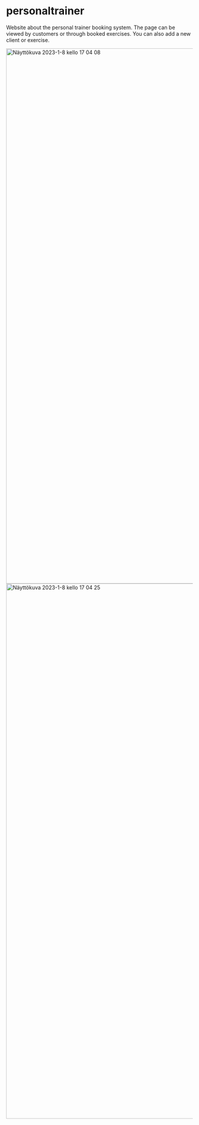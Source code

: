 # personaltrainer

Website about the personal trainer booking system. 
The page can be viewed by customers or through booked exercises. 
You can also add a new client or exercise.


<img width="1440" alt="Näyttökuva 2023-1-8 kello 17 04 08" src="https://user-images.githubusercontent.com/105483122/211203617-0b893353-ace0-49ea-949b-6bcb2aeeff55.png">
<img width="1440" alt="Näyttökuva 2023-1-8 kello 17 04 25" src="https://user-images.githubusercontent.com/105483122/211203630-fec78471-84d6-4b9c-b15b-39423f2a3124.png">
